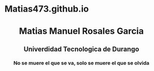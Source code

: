 # Matias473.github.io
<html><center>
  <h1>Matias Manuel Rosales Garcia</h1>
  <h2>Univerdidad Tecnologica de Durango</h2>
  <h3>No se muere el que se va, solo se muere el que se olvida</h3>
</html>

